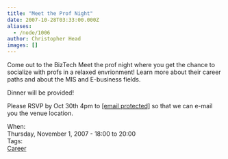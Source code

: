 ```yaml
---
title: "Meet the Prof Night"
date: 2007-10-28T03:33:00.000Z
aliases:
  - /node/1006
author: Christopher Head
images: []
---
```


<p>Come out to the BizTech Meet the prof night where you get the chance to socialize with profs in a relaxed envrionment! Learn more about their career paths and about the MIS and E-business fields.</p>
<p>Dinner will be provided!</p>
<p>Please RSVP by Oct 30th 4pm to <a href="/cdn-cgi/l/email-protection#640d0a020b24110607060d1e1001070c4a070b09"><span class="__cf_email__" data-cfemail="f0999e969fb085929392998a84959398de939f9d">[email&#xA0;protected]</span></a>  so that we can e-mail you the venue location.</p>
</div></div></div><div class="field field-name-field-dates field-type-datetime field-label-above"><div class="field-label">When:&#xA0;</div><div class="field-items"><div class="field-item even"><span class="date-display-single">Thursday, November 1, 2007 - <span class="date-display-range"><span class="date-display-start">18:00</span> to <span class="date-display-end">20:00</span></span></span>

<footer>
    <div class="field field-name-field-tags field-type-taxonomy-term-reference field-label-above">
    <div class="field-label">Tags:&#xA0;</div>
    <div class="field-items"><div class="field-item even"><a href="/career">Career</a></div></div>
    </div>
</footer>
